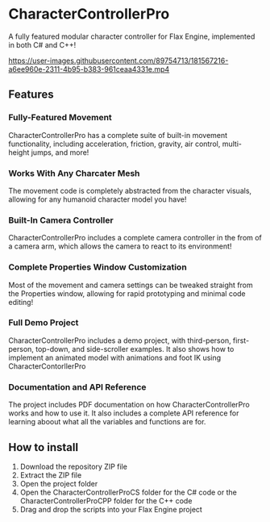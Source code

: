# CharacterControllerPro
A fully featured modular character controller for Flax Engine, implemented in both C# and C++!




https://user-images.githubusercontent.com/89754713/181567216-a6ee960e-2311-4b95-b383-961ceaa4331e.mp4




## Features
### Fully-Featured Movement
CharacterControllerPro has a complete suite of built-in movement functionality, including acceleration, friction, gravity, air control, multi-height jumps, and more!

### Works With Any Charcater Mesh
The movement code is completely abstracted from the character visuals, allowing for any humanoid character model you have!

### Built-In Camera Controller
CharacterControllerPro includes a complete camera controller in the from of a camera arm, which allows the camera to react to its environment!

### Complete Properties Window Customization
Most of the movement and camera settings can be tweaked straight from the Properties window, allowing for rapid prototyping and minimal code editing!

### Full Demo Project
CharacterControllerPro includes a demo project, with third-person, first-person, top-down, and side-scroller examples. It also shows how to implement an animated model with animations and foot IK using CharacterContorllerPro

### Documentation and API Reference
The project includes PDF documentation on how CharacterControllerPro works and how to use it. It also includes a complete API reference for learning aboout what all the variables and functions are for.

## How to install
1. Download the repository ZIP file
2. Extract the ZIP file
3. Open the project folder
4. Open the CharacterControllerProCS folder for the C# code or the CharacterControllerProCPP folder for the C++ code
5. Drag and drop the scripts into your Flax Engine project
